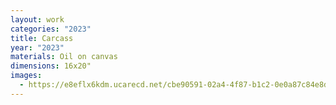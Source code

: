 ```yaml
---
layout: work
categories: "2023"
title: Carcass
year: "2023"
materials: Oil on canvas
dimensions: 16x20"
images:
  - https://e8eflx6kdm.ucarecd.net/cbe90591-02a4-4f87-b1c2-0e0a87c84e8d/-/resize/2400/-/quality/lightest/-/format/auto/
---
```

